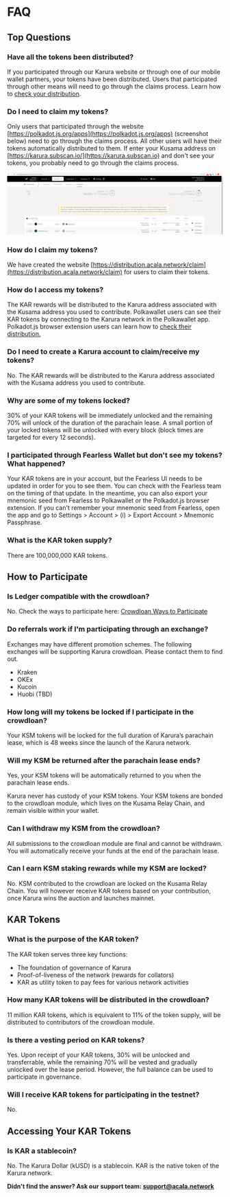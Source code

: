 # FAQ

## Top Questions

### Have all the tokens been distributed?

If you participated through our Karura website or through one of our mobile wallet partners, your tokens have been distributed. Users that participated through other means will need to go through the claims process. Learn how to [check your distribution](https://wiki.acala.network/karura/get-started/check-distribution).

### Do I need to claim my tokens?

Only users that participated through the website [https://polkadot.js.org/apps](https://polkadot.js.org/apps) (screenshot below) need to go through the claims process. All other users will have their tokens automatically distributed to them. If enter your Kusama address on [https://karura.subscan.io/](https://karura.subscan.io) and don't see your tokens, you probably need to go through the claims process.

![](<../../../.gitbook/assets/image (13).png>)

### How do I claim my tokens?

We have created the website [https://distribution.acala.network/claim](https://distribution.acala.network/claim) for users to claim their tokens.

### **How do I access my tokens?**

The KAR rewards will be distributed to the Karura address associated with the Kusama address you used to contribute. Polkawallet users can see their KAR tokens by connecting to the Karura network in the Polkawallet app. Polkadot.js browser extension users can learn how to [check their distribution.](https://wiki.acala.network/karura/get-started/check-distribution)

### Do I need to create a Karura account to claim/receive my tokens?

No. The KAR rewards will be distributed to the Karura address associated with the Kusama address you used to contribute.

### Why are some of my tokens locked?

30% of your KAR tokens will be immediately unlocked and the remaining 70% will unlock of the duration of the parachain lease. A small portion of your locked tokens will be unlocked with every block (block times are targeted for every 12 seconds).

### I participated through Fearless Wallet but don't see my tokens? What happened?

Your KAR tokens are in your account, but the Fearless UI needs to be updated in order for you to see them. You can check with the Fearless team on the timing of that update. In the meantime, you can also export your mnemonic seed from Fearless to Polkawallet or the Polkadot.js browser extension. If you can't remember your mnemonic seed from Fearless, open the app and go to Settings > Account > (i) > Export Account > Mnemonic Passphrase.&#x20;

### **What is the KAR token supply?**

There are 100,000,000 KAR tokens.

## **How to Participate**

### **Is Ledger compatible with the crowdloan?**

No. Check the ways to participate here: [Crowdloan Ways to Participate](https://wiki.acala.network/karura/crowdloan#3-2-ways-to-participate)

### Do referrals work if I'm participating through an exchange?

Exchanges may have different promotion schemes. The following exchanges will be supporting Karura crowdloan. Please contact them to find out.

* Kraken
* OKEx
* Kucoin
* Huobi (TBD)

### **How long will my tokens be locked if I participate in the crowdloan?**

Your KSM tokens will be locked for the full duration of Karura’s parachain lease, which is 48 weeks since the launch of the Karura network.

### **Will my KSM be returned after the parachain lease ends?**

Yes, your KSM tokens will be automatically returned to you when the parachain lease ends.

Karura never has custody of your KSM tokens. Your KSM tokens are bonded to the crowdloan module, which lives on the Kusama Relay Chain, and remain visible within your wallet.

### **Can I withdraw my KSM from the crowdloan?**

All submissions to the crowdloan module are final and cannot be withdrawn. You will automatically receive your funds at the end of the parachain lease.

### **Can I earn KSM staking rewards while my KSM are locked?**

No. KSM contributed to the crowdloan are locked on the Kusama Relay Chain. You will however receive KAR tokens based on your contribution, once Karura wins the auction and launches mainnet.

## KAR Tokens

### **What is the purpose of the KAR token?**

The KAR token serves three key functions:

* The foundation of governance of Karura
* Proof-of-liveness of the network (rewards for collators)
* KAR as utility token to pay fees for various network activities

### **How many KAR tokens will be distributed in the crowdloan?**

11 million KAR tokens, which is equivalent to 11% of the token supply, will be distributed to contributors of the crowdloan module.

### Is there a vesting period on KAR tokens?

Yes. Upon receipt of your KAR tokens, 30% will be unlocked and transferrable, while the remaining 70% will be vested and gradually unlocked over the lease period. However, the full balance can be used to participate in governance.

### **Will I receive KAR tokens for participating in the testnet?**

No.

## **Accessing Your KAR Tokens**

### **Is KAR a stablecoin?**

No. The Karura Dollar (kUSD) is a stablecoin. KAR is the native token of the Karura network.

**Didn't find the answer? Ask our support team: support@acala.network**
